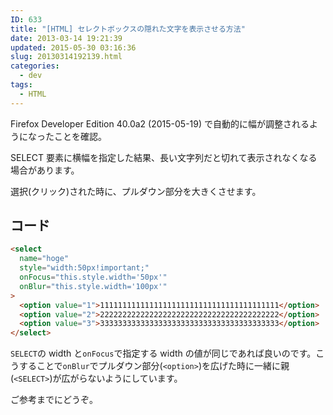 ```yaml
---
ID: 633
title: "[HTML] セレクトボックスの隠れた文字を表示させる方法"
date: 2013-03-14 19:21:39
updated: 2015-05-30 03:16:36
slug: 20130314192139.html
categories:
  - dev
tags:
  - HTML
---
```


<div class=c-alertalert-danger">Firefox Developer Edition 40.0a2 (2015-05-19) で自動的に幅が調整されるようになったことを確認。</div>

SELECT 要素に横幅を指定した結果、長い文字列だと切れて表示されなくなる場合があります。

選択(クリック)された時に、プルダウン部分を大きくさせます。

<!--more-->

## コード

```html
<select
  name="hoge"
  style="width:50px!important;"
  onFocus="this.style.width='50px'"
  onBlur="this.style.width='100px'"
>
  <option value="1">1111111111111111111111111111111111111111</option>
  <option value="2">2222222222222222222222222222222222222222</option>
  <option value="3">3333333333333333333333333333333333333333</option>
</select>
```

`SELECT`の width と`onFocus`で指定する width の値が同じであれば良いのです。こうすることで`onBlur`でプルダウン部分(`<option>`)を広げた時に一緒に親(`<SELECT>`)が広がらないようにしています。

ご参考までにどうぞ。
